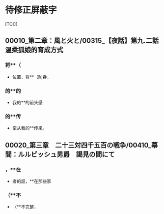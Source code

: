 # 待修正屏蔽字

[TOC]

## 00010_第二章：風と火と/00315_【夜話】第九.二話　温柔狐娘的育成方式

### 将**（

- 位置，将**（防吞，

### 的**的

- 我的**的前头感

### 的**传

- 挛从我的**传来。


## 00020_第三章　二十三対四千五百の戦争/00410_幕間：ルルビッシュ男爵　謁見の間にて

### ，**在

- 者的話，**在那些家

### （**不

- （**不完整，
